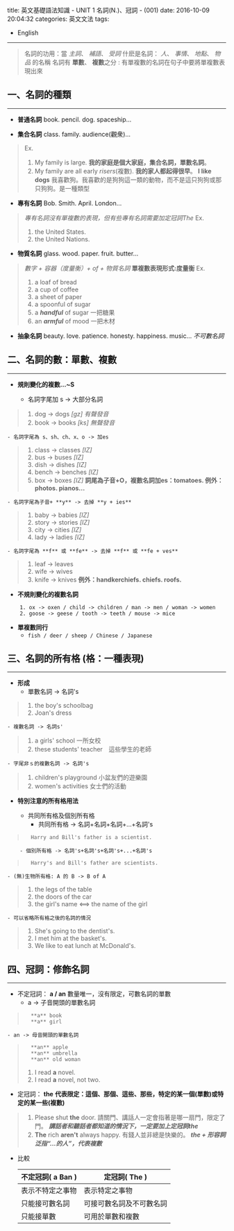 title: 英文基礎語法知識 - UNIT 1 名詞(N.)、冠詞 - (001) 
date: 2016-10-09 20:04:32
categories: 英文文法 
tags:
- English 

---
> 名詞的功用：當 _主詞_、 _補語_、 _受詞_
> 什麽是名詞： _人_、 _事情_、 _地點_、 _物品_ 的名稱
> 名詞有 **單數**、 **複數**之分 : 有單複數的名詞在句子中要將單複數表現出來

<!--more-->

## 一、名詞的種類
---

- **普通名詞** book. pencil. dog. spaceship...

- **集合名詞** class. family. audience(觀衆)...
> 	Ex.
>	1. My family is large. **我的家庭是個大家庭，集合名詞，單數名詞**。
>	2. My family are all early _risers_(複數). **我的家人都起得很早**。
>	**I like dogs** 我喜歡狗。我喜歡的是狗狗這一類的動物，而不是這只狗狗或那只狗狗。是一種類型

- **專有名詞** Bob. Smith. April. London... 
>	_專有名詞沒有單複數的表現，但有些專有名詞需要加定冠詞The_
>	Ex.
>	1. the United States. 
>	2. the United Nations.

- **物質名詞** glass. wood. paper. fruit. butter... 
>	_數字 + 容器（度量衡）+ of + 物質名詞_ **單複數表現形式:度量衡** 
>	Ex.
>	1. a loaf of bread   
>	2. a cup of coffee
>	3. a sheet of paper  
>	4. a spoonful of sugar
>	5. a _**handful**_ of sugar 一把糖果
>	6. an _**armful**_ of mood 一把木材

- **抽象名詞** beauty. love. patience. honesty. happiness. music... _不可數名詞_

## 二、名詞的數：單數、複數
---

- **規則變化的複數...~S**

	- 名詞字尾加 s -> 大部分名詞
>	1. dog -> dogs _[gz] 有聲發音_
>	2. book -> books _[ks] 無聲發音_
		
	- 名詞字尾為 s、sh、ch、x、o -> 加es
>	1. class -> classes _[IZ]_
>	2. bus -> buses _[IZ]_
>	3. dish -> dishes _[IZ]_
>	4. bench -> benches _[IZ]_
>	5. box -> boxes _[IZ]_
>	**詞尾為子音+O，複數名詞加es：tomatoes. 例外：photos. pianos...**
	
	- 名詞字尾為子音+ **y** -> 去掉 **y + ies**
>	1. baby -> babies _[IZ]_
>	2. story -> stories _[IZ]_
>	3. city -> cities _[IZ]_
>	4. lady -> ladies _[IZ]_
	
	- 名詞字尾為 **f** 或 **fe** -> 去掉 **f** 或 **fe + ves**
>	1. leaf -> leaves
>	2. wife -> wives
>	3. knife -> knives
>	**例外：handkerchiefs. chiefs. roofs.**
	
- **不規則變化的複數名詞**

```script
	1. ox -> oxen / child -> children / man -> men / woman -> women
	2. goose -> geese / tooth -> teeth / mouse -> mice
```
	
- **單複數同行**
	- ```fish / deer / sheep / Chinese / Japanese```
	
## 三、名詞的所有格 (格：一種表現)
---

- **形成**
	- 單數名詞 -> 名詞's 
>	1. the boy's schoolbag
>	2. Joan's dress
	
	- 複數名詞 -> 名詞s'
>	1. a girls' school 一所女校
>	2. these students' teacher　這些學生的老師	
		
	- 字尾非ｓ的複數名詞 -> 名詞's
>	1. children's playground 小盆友們的遊樂園
>	2. women's activities 女士們的活動

- **特別注意的所有格用法**

	- 共同所有格及個別所有格
		- 共同所有格 -> 名詞+名詞+名詞+...+名詞's
>		Harry and Bill's father is a scientist.
		- 個別所有格 -> 名詞's+名詞's+名詞's+...+名詞's
>		Harry's and Bill's father are scientists.

	- (無)生物所有格: A 的 B -> B of A
>	1. the legs of the table
>	2. the doors of the car
>	3. the girl's name <==> the name of the girl

	- 可以省略所有格之後的名詞的情況
>	1. She's going to the dentist's.
>	2. I met him at the basket's.
>	3. We like to eat lunch at McDonald's.
	
## 四、冠詞：修飾名詞
---

- 不定冠詞： **a / an** 數量唯一，沒有限定，可數名詞的單數
	- a -> 子音開頭的單數名詞 
>       **a** book
>       **a** girl
	- an -> 母音開頭的單數名詞
>       **an** apple
>       **an** umbrella
>       **an** old woman
>   1. I read **a** novel.
>   2. I read **a** novel, not two.

- 定冠詞： **the** 
	**代表限定：這個、那個、這些、那些，特定的某一個(單數)或特定的某一些(複數)**
>   1. Please shut **the** door. 
	請關門、講話人一定會指著是哪一扇門，限定了門。 _**講話者和聽話者都知道的情況下，一定要加上定冠詞the**_
>   2. **The** rich **aren't** always happy.
	有錢人並非總是快樂的。 _**the + 形容詞泛指“...的人”，代表複數**_
- 比較
	
	不定冠詞( a Ban ) | 定冠詞( The )
	---------------  | --------------
	表示不特定之事物   | 表示特定之事物
	只能接可數名詞     | 可接可數名詞及不可數名詞
	只能接單數        | 可用於單數和複數
		


	
	
	
	
	
	
	
	
	
	
	
	
	
	
	
	
	
	
	
	
	
	
	
	
	
	
	
	
	
	
	
	
	
	
	
	
	
	
	
	
